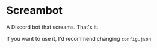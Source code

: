 # Screambot
A Discord bot that screams. That's it.

If you want to use it, I'd recommend changing `config.json`
